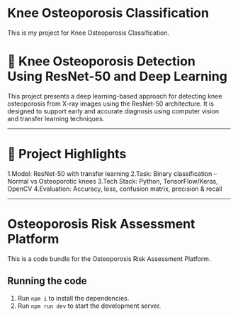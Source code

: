 # Knee Osteoporosis Classification

This is my project for Knee Osteoporosis Classification.

# 🦴 Knee Osteoporosis Detection Using ResNet-50 and Deep Learning

This project presents a deep learning-based approach for detecting knee osteoporosis from X-ray images using the ResNet-50 architecture. It is designed to support early and accurate diagnosis using computer vision and transfer learning techniques.

---
# 📌 Project Highlights
1.Model: ResNet-50 with transfer learning
2.Task: Binary classification – Normal vs Osteoporotic knees
3.Tech Stack: Python, TensorFlow/Keras, OpenCV
4.Evaluation: Accuracy, loss, confusion matrix, precision & recall

---

# Osteoporosis Risk Assessment Platform

This is a code bundle for the Osteoporosis Risk Assessment Platform.  

## Running the code

1. Run `npm i` to install the dependencies.
2. Run `npm run dev` to start the development server.
